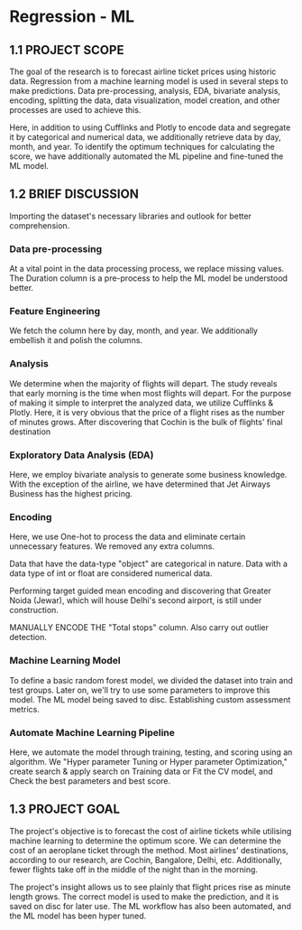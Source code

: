# Regression - ML

## 1.1 PROJECT SCOPE

The goal of the research is to forecast airline ticket prices using historic data.
Regression from a machine learning model is used in several steps to make predictions.
Data pre-processing, analysis, EDA, bivariate analysis, encoding, splitting the data, data visualization, model creation, and other processes are used to achieve this.

Here, in addition to using Cufflinks and Plotly to encode data and segregate it by categorical and numerical data, we additionally retrieve data by day, month, and year.
To identify the optimum techniques for calculating the score, we have additionally automated the ML pipeline and fine-tuned the ML model.



## 1.2 BRIEF DISCUSSION

Importing the dataset's necessary libraries and outlook for better comprehension.


### Data pre-processing

At a vital point in the data processing process, we replace missing values.
The Duration column is a pre-process to help the ML model be understood better.

### Feature Engineering

We fetch the column here by day, month, and year. We additionally embellish it and polish the columns.

### Analysis

We determine when the majority of flights will depart.
The study reveals that early morning is the time when most flights will depart.
For the purpose of making it simple to interpret the analyzed data, we utilize Cufflinks & Plotly.
Here, it is very obvious that the price of a flight rises as the number of minutes grows. After discovering that Cochin is the bulk of flights' final destination

### Exploratory Data Analysis (EDA)

Here, we employ bivariate analysis to generate some business knowledge.
With the exception of the airline, we have determined that Jet Airways Business has the highest pricing.

### Encoding

Here, we use One-hot to process the data and eliminate certain unnecessary features. We removed any extra columns.

Data that have the data-type "object" are categorical in nature. Data with a data type of int or float are considered numerical data.

Performing target guided mean encoding and discovering that Greater Noida (Jewar), which will house Delhi's second airport, is still under construction.

MANUALLY ENCODE THE "Total stops" column. Also carry out outlier detection.

### Machine Learning Model

To define a basic random forest model, we divided the dataset into train and test groups.
Later on, we'll try to use some parameters to improve this model.
The ML model being saved to disc. Establishing custom assessment metrics.

### Automate Machine Learning Pipeline

Here, we automate the model through training, testing, and scoring using an algorithm.
We "Hyper parameter Tuning or Hyper parameter Optimization," create search & apply search on Training data or Fit the CV model, and Check the best parameters and best score.



## 1.3 PROJECT GOAL

The project's objective is to forecast the cost of airline tickets while utilising machine learning to determine the optimum score.
We can determine the cost of an aeroplane ticket through the method.
Most airlines' destinations, according to our research, are Cochin, Bangalore, Delhi, etc. Additionally, fewer flights take off in the middle of the night than in the morning.

The project's insight allows us to see plainly that flight prices rise as minute length grows.
The correct model is used to make the prediction, and it is saved on disc for later use.
The ML workflow has also been automated, and the ML model has been hyper tuned.
